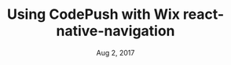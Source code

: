 ---
title: Using CodePush with Wix react-native-navigation
date: Aug 2, 2017
link: "https://medium.com/react-coach/using-codepush-with-wix-react-native-navigation-a6a7938cee24"
desc: "As React Native grows in popularity, so do its third party modules. One complication that I’ve encountered while using wix’s react-native-navigation is that it isn’t super obvious how to integrate it with Microsoft codepush."
---